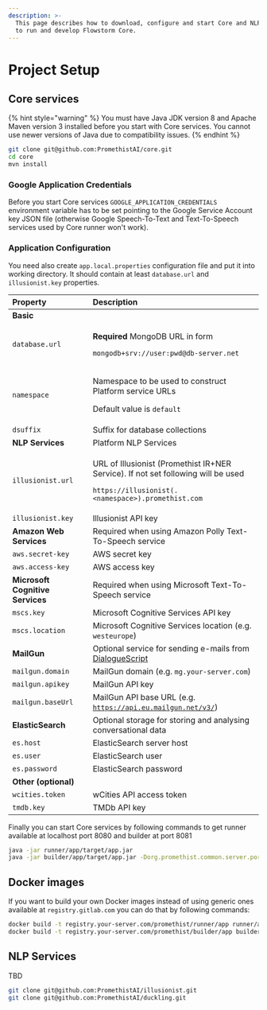 ```yaml
---
description: >-
  This page describes how to download, configure and start Core and NLP services
  to run and develop Flowstorm Core.
---
```


# Project Setup

## Core services

{% hint style="warning" %}
You must have Java JDK version 8 and Apache Maven version 3 installed before you start with Core services. You cannot use newer versions of Java due to compatibility issues. 
{% endhint %}

```bash
git clone git@github.com:PromethistAI/core.git
cd core
mvn install
```

### Google Application Credentials

Before you start Core services `GOOGLE_APPLICATION_CREDENTIALS` environment variable has to be set pointing to the Google Service Account key JSON file \(otherwise Google Speech-To-Text and Text-To-Speech services used by Core runner won't work\). 

### Application Configuration

You need also create `app.local.properties` configuration file and put it into working directory. It should contain at least `database.url` and `illusionist.key` properties.

<table>
  <thead>
    <tr>
      <th style="text-align:left">Property</th>
      <th style="text-align:left">Description</th>
    </tr>
  </thead>
  <tbody>
    <tr>
      <td style="text-align:left"><b>Basic</b> 
      </td>
      <td style="text-align:left"></td>
    </tr>
    <tr>
      <td style="text-align:left"><code>database.url</code>
      </td>
      <td style="text-align:left">
        <p><b>Required</b> MongoDB URL in form</p>
        <p><code>mongodb+srv://user:pwd@db-server.net</code>
        </p>
      </td>
    </tr>
    <tr>
      <td style="text-align:left"><code>namespace</code>
      </td>
      <td style="text-align:left">
        <p>Namespace to be used to construct Platform service URLs</p>
        <p>Default value is <code>default</code>
        </p>
      </td>
    </tr>
    <tr>
      <td style="text-align:left"><code>dsuffix</code>
      </td>
      <td style="text-align:left">Suffix for database collections</td>
    </tr>
    <tr>
      <td style="text-align:left"><b>NLP Services</b>
      </td>
      <td style="text-align:left">Platform NLP Services</td>
    </tr>
    <tr>
      <td style="text-align:left"><code>illusionist.url</code>
      </td>
      <td style="text-align:left">
        <p>URL of Illusionist (Promethist IR+NER Service). If not set following will
          be used</p>
        <p><code>https://illusionist(.&lt;namespace&gt;).promethist.com</code>
        </p>
      </td>
    </tr>
    <tr>
      <td style="text-align:left"><code>illusionist.key</code>
      </td>
      <td style="text-align:left">Illusionist API key</td>
    </tr>
    <tr>
      <td style="text-align:left"><b>Amazon Web Services</b>
      </td>
      <td style="text-align:left">Required when using Amazon Polly Text-To-Speech service</td>
    </tr>
    <tr>
      <td style="text-align:left"><code>aws.secret-key</code>
      </td>
      <td style="text-align:left">AWS secret key</td>
    </tr>
    <tr>
      <td style="text-align:left"><code>aws.access-key</code>
      </td>
      <td style="text-align:left">AWS access key</td>
    </tr>
    <tr>
      <td style="text-align:left"><b>Microsoft Cognitive Services</b>
      </td>
      <td style="text-align:left">Required when using Microsoft Text-To-Speech service</td>
    </tr>
    <tr>
      <td style="text-align:left"><code>mscs.key</code>
      </td>
      <td style="text-align:left">Microsoft Cognitive Services API key</td>
    </tr>
    <tr>
      <td style="text-align:left"><code>mscs.location</code>
      </td>
      <td style="text-align:left">Microsoft Cognitive Services location (e.g. <code>westeurope</code>)</td>
    </tr>
    <tr>
      <td style="text-align:left"><b>MailGun</b>
      </td>
      <td style="text-align:left">Optional service for sending e-mails from <a href="../../model/dialoguescript/">DialogueScript</a>
      </td>
    </tr>
    <tr>
      <td style="text-align:left"><code>mailgun.domain</code>
      </td>
      <td style="text-align:left">MailGun domain (e.g. <code>mg.your-server.com</code>)</td>
    </tr>
    <tr>
      <td style="text-align:left"><code>mailgun.apikey</code>
      </td>
      <td style="text-align:left">MailGun API key</td>
    </tr>
    <tr>
      <td style="text-align:left"><code>mailgun.baseUrl</code>
      </td>
      <td style="text-align:left">MailGun API base URL (e.g. <a href="https://api.eu.mailgun.net/v3/"><code>https://api.eu.mailgun.net/v3/</code></a>)</td>
    </tr>
    <tr>
      <td style="text-align:left"><b>ElasticSearch</b>
      </td>
      <td style="text-align:left">Optional storage for storing and analysing conversational data</td>
    </tr>
    <tr>
      <td style="text-align:left"><code>es.host</code>
      </td>
      <td style="text-align:left">ElasticSearch server host</td>
    </tr>
    <tr>
      <td style="text-align:left"><code>es.user</code>
      </td>
      <td style="text-align:left">ElasticSearch user</td>
    </tr>
    <tr>
      <td style="text-align:left"><code>es.password</code>
      </td>
      <td style="text-align:left">ElasticSearch password</td>
    </tr>
    <tr>
      <td style="text-align:left"><b>Other (optional)</b>
      </td>
      <td style="text-align:left"></td>
    </tr>
    <tr>
      <td style="text-align:left"><code>wcities.token</code>
      </td>
      <td style="text-align:left">wCities API access token</td>
    </tr>
    <tr>
      <td style="text-align:left"><code>tmdb.key</code>
      </td>
      <td style="text-align:left">TMDb API key</td>
    </tr>
  </tbody>
</table>

Finally you can start Core services by following commands to get runner available at localhost port 8080 and builder at port 8081

```bash
java -jar runner/app/target/app.jar
java -jar builder/app/target/app.jar -Dorg.promethist.common.server.port=8081
```

## Docker images

If you want to build your own Docker images instead of using generic ones available at `registry.gitlab.com` you can do that by following commands:

```bash
docker build -t registry.your-server.com/promethist/runner/app runner/app
docker build -t registry.your-server.com/promethist/builder/app builder/app
```

## NLP Services

TBD

```bash
git clone git@github.com:PromethistAI/illusionist.git
git clone git@github.com:PromethistAI/duckling.git
```

